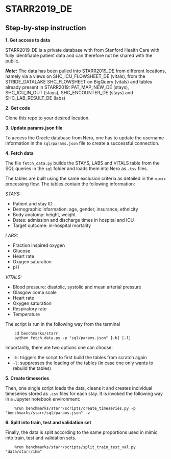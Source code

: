 # STARR2019_DE

## Step-by-step instruction

**1. Get access to data**

STARR2019_DE is a private database with from Stanford Health Care with fully identifiable patient data and can therefore not be shared with the public. 

***Note:*** The data has been pulled into STARR2019_DE from different locations, namely via a views 
on SHC_ICU_FLOWSHEET_DE (vitals), from the STRIDE_DATALAKE SHC_FLOWSHEET on BigQuery (vitals) and
tables already present in STARR2019: PAT_MAP_NEW_DE (stays), SHC_ICU_IN_OUT (stays),
SHC_ENCOUNTER_DE (stays) and SHC_LAB_RESULT_DE (labs)
   
**2. Get code**
    
Clone this repo to your desired location.

    
**3. Update params.json file**

To access the Oracle database from Nero, one has to update the username information
in the `sql/params.json` file to create a successful connection.


**4. Fetch data**

The file `fetch_data.py` builds the STAYS, LABS and VITALS table from the SQL queries
in the `sql` folder and loads them into Nero as `.tsv` files.

The tables are built using the same exclusion criteria as detailed in the `mimic`
processing flow. The tables contain the following information:

*STAYS:*
- Patient and stay ID
- Demographic information: age, gender, insurance, ethnicity
- Body anatomy: height, weight
- Dates: admission and discharge times in hospital and ICU
- Target outcome: in-hospital mortality
    
*LABS:*
- Fraction inspired oxygen
- Glucose
- Heart rate
- Oxygen saturation
- pH
    
*VITALS:*
- Blood pressure: diastolic, systolic and mean arterial pressure
- Glasgow coma scale
- Heart rate
- Oxygen saturation
- Respiratory rate
- Temperature
    
The script is run in the following way from the terminal

        cd benchmarks/starr
        python fetch_data.py -p "sql/params.json" [-b] [-l]

Importantly, there are two options one can choose:
- `-b`: triggers the script to first build the tables from scratch again
- `-l`: suppresses the loading of the tables (in case one only wants to rebuild the tables)


**5. Create timeseries**

Then, one single script loads the data, cleans it and creates individual timeseries
stored as `.csv` files for each stay. It is invoked the following way in a Jupyter notebook environment: 

        %run benchmarks/starr/scripts/create_timeseries.py -p "benchmarks/starr/sql/params.json" -v

**6. Split into train, test and validation set**

Finally, the data is split according to the same proportions used in mimic into train, test
and validation sets. 

        %run benchmarks/starr/scripts/split_train_test_val.py "data/starr/ihm"
        
        
